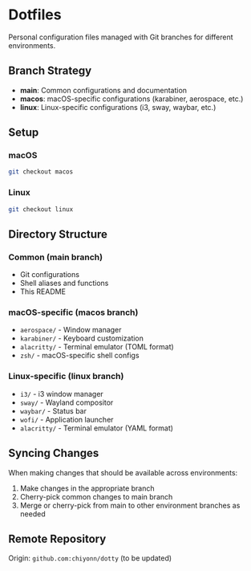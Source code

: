 # Dotfiles

Personal configuration files managed with Git branches for different environments.

## Branch Strategy

- **main**: Common configurations and documentation
- **macos**: macOS-specific configurations (karabiner, aerospace, etc.)
- **linux**: Linux-specific configurations (i3, sway, waybar, etc.)

## Setup

### macOS
```bash
git checkout macos
```

### Linux
```bash
git checkout linux
```

## Directory Structure

### Common (main branch)
- Git configurations
- Shell aliases and functions
- This README

### macOS-specific (macos branch)
- `aerospace/` - Window manager
- `karabiner/` - Keyboard customization
- `alacritty/` - Terminal emulator (TOML format)
- `zsh/` - macOS-specific shell configs

### Linux-specific (linux branch)
- `i3/` - i3 window manager
- `sway/` - Wayland compositor
- `waybar/` - Status bar
- `wofi/` - Application launcher
- `alacritty/` - Terminal emulator (YAML format)

## Syncing Changes

When making changes that should be available across environments:

1. Make changes in the appropriate branch
2. Cherry-pick common changes to main branch
3. Merge or cherry-pick from main to other environment branches as needed

## Remote Repository

Origin: `github.com:chiyonn/dotty` (to be updated)